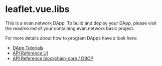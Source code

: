 # leaflet.vue.libs

This is a evan.network DApp. To build and deploy your DApp, please visit the readme.md of your containing evan.network basic project.

For more details about how to program DApps have a look here:

- [DApp Tutorials](https://evannetwork.github.io/dapps/basics)
- [API Reference UI](https://ipfs.evan.network/ipns/QmReXE5YkiXviaHNG1ASfY6fFhEoiDKuSkgY4hxgZD9Gm8)
- [API Reference blockchain-core / DBCP](https://ipfs.evan.network/ipns/QmYmsPTdPPDLig6gKB1wu1De4KJtTqAXFLF1498umYs4M6)
